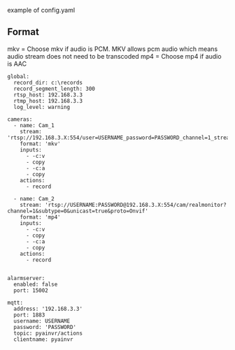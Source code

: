 example of config.yaml

## Format
mkv = Choose mkv if audio is PCM. MKV allows pcm audio which means audio stream does not need to be transcoded
mp4 = Choose mp4 if audio is AAC


```
global:
  record_dir: c:\records
  record_segment_length: 300
  rtsp_host: 192.168.3.3
  rtmp_host: 192.168.3.3
  log_level: warning

cameras:
  - name: Cam_1
    stream: 'rtsp://192.168.3.X:554/user=USERNAME_password=PASSWORD_channel=1_stream=0.sdp'
    format: 'mkv'
    inputs:
      - -c:v
      - copy
      - -c:a
      - copy
    actions:
      - record

  - name: Cam_2
    stream: 'rtsp://USERNAME:PASSWORD@192.168.3.X:554/cam/realmonitor?channel=1&subtype=0&unicast=true&proto=Onvif'
    format: 'mp4'
    inputs:
      - -c:v
      - copy
      - -c:a
      - copy
    actions:
      - record


alarmserver:
  enabled: false
  port: 15002
  
mqtt:
  address: '192.168.3.3'
  port: 1883
  username: USERNAME
  password: 'PASSWORD'
  topic: pyainvr/actions
  clientname: pyainvr
  ```